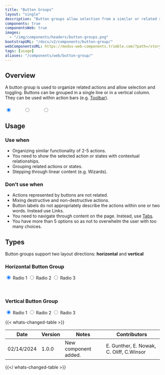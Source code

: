 ```yaml
---
title: "Button Groups"
layout: "single"
description: "Button groups allow selection from a similar or related set of options."
components: true
componentsWeb: true
images:
  - "/img/components/headers/button-groups.png"
bootstrapURL: "/docs/v2/components/button-group/"
webComponentsURL: https://modus-web-components.trimble.com/?path=/story/components-button-group--default
tags: [usage]
aliases: "/components/web/button-group/"
---
```


## Overview

A button group is used to organize related actions and allow selection and toggling. Buttons can be grouped in a single line or in a vertical column. They can be used within action bars (e.g. [Toolbar](/components/web/toolbar/)).

<div class="btn-group" role="group" aria-label="Basic radio toggle button group">
  <input type="radio" class="btn-check" name="btnRadioIcon" id="btnRadioIcon1" autocomplete="off" checked>
  <label class="btn btn-outline-primary btn-icon-only" for="btnRadioIcon1">
  <svg width="24" height="24" fill="currentColor">
    <use xlink:href="/modus-solid-icons.svg#wifi" /></svg>
  </label>
  <input type="radio" class="btn-check" name="btnRadioIcon" id="btnRadioIcon2" autocomplete="off">
  <label class="btn btn-outline-primary btn-icon-only" for="btnRadioIcon2">
  <svg width="24" height="24" fill="currentColor">
    <use xlink:href="/modus-solid-icons.svg#wifi-off" /></svg>
  </label>
  <input type="radio" class="btn-check" name="btnRadioIcon" id="btnRadioIcon3" autocomplete="off">
  <label class="btn btn-outline-primary btn-icon-only" for="btnRadioIcon3">
  <svg width="24" height="24" fill="currentColor">
    <use xlink:href="/modus-solid-icons.svg#wifi-no-internet" /></svg>
  </label>
</div>

<style>
  .btn-group:not(.btn-group-sm):not(.btn-group-lg) label.btn-icon-only {
    padding-top: 2px;
    padding-right: .25rem!important;
    padding-left: .25rem!important;
  }
</style>

## Usage

### Use when

- Organizing similar functionality of 2-5 actions.
- You need to show the selected action or states with contextual relationships.
- Grouping related actions or states.
- Stepping through linear content (e.g. Wizards).

### Don’t use when

- Actions represented by buttons are not related.
- Mixing destructive and non-destructive actions.
- Button labels do not appropriately describe the actions within one or two words. Instead use Links.
- You need to navigate through content on the page. Instead, use [Tabs](/components/web/tabs/).
- You have more than 5 options so as not to overwhelm the user with too many choices.

## Types

Button groups support two layout directions: **horizontal** and **vertical**

### Horizontal Button Group

<div class="btn-group" role="group" aria-label="Basic radio toggle button group">
  <input type="radio" class="btn-check" name="btnRadio" id="btnRadio1" autocomplete="off" checked>
  <label class="btn btn-outline-primary" for="btnRadio1">Radio 1</label>

  <input type="radio" class="btn-check" name="btnRadio" id="btnRadio2" autocomplete="off">
  <label class="btn btn-outline-primary" for="btnRadio2">Radio 2</label>

  <input type="radio" class="btn-check" name="btnRadio" id="btnRadio3" autocomplete="off">
  <label class="btn btn-outline-primary" for="btnRadio3">Radio 3</label>
</div>
<br><br>

### Vertical Button Group

<div class="btn-group-vertical" role="group" aria-label="Vertical radio toggle button group">
  <input type="radio" class="btn-check" name="vbtn-radio" id="vbtn-radio1" autocomplete="off" checked>
  <label class="btn btn-outline-primary" for="vbtn-radio1">Radio 1</label>
  <input type="radio" class="btn-check" name="vbtn-radio" id="vbtn-radio2" autocomplete="off">
  <label class="btn btn-outline-primary" for="vbtn-radio2">Radio 2</label>
  <input type="radio" class="btn-check" name="vbtn-radio" id="vbtn-radio3" autocomplete="off">
  <label class="btn btn-outline-primary" for="vbtn-radio3">Radio 3</label>
</div>

{{< whats-changed-table >}}

| Date       | Version | Notes                | Contributors                             |
| ---------- | ------- | -------------------- | ---------------------------------------- |
| 02/14/2024 | 1.0.0   | New component added. | E. Gunther, E. Nowak, C. Oliff, C.Winsor |

{{</ whats-changed-table >}}
